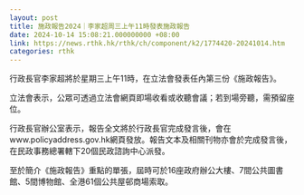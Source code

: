 ```yaml
---
layout: post
title: 施政報告2024｜李家超周三上午11時發表施政報告
date: 2024-10-14 15:08:21.000000000 +08:00
link: https://news.rthk.hk/rthk/ch/component/k2/1774420-20241014.htm
categories: rthk
---
```


行政長官李家超將於星期三上午11時，在立法會發表任內第三份《施政報告》。

立法會表示，公眾可透過立法會網頁即場收看或收聽會議；若到場旁聽，需預留座位。

行政長官辦公室表示，報告全文將於行政長官完成發言後，會在www.policyaddress.gov.hk網頁發放。報告文本及相關刊物亦會於完成發言後，在民政事務總署轄下20個民政諮詢中心派發。

至於簡介《施政報告》重點的單張，屆時可於16座政府辦公大樓、7間公共圖書館、5間博物館、全港61個公共屋邨商場索取。
